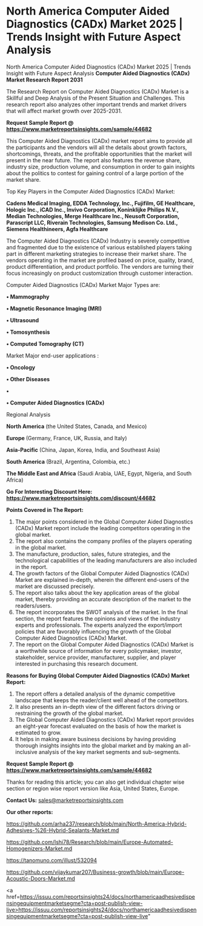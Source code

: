 # North America Computer Aided Diagnostics (CADx) Market 2025 | Trends Insight with Future Aspect Analysis
North America Computer Aided Diagnostics (CADx) Market 2025 | Trends Insight with Future Aspect Analysis
<strong>Computer Aided Diagnostics (CADx) Market Research Report 2031</strong>

The Research Report on Computer Aided Diagnostics (CADx) Market is a Skillful and Deep Analysis of the Present Situation and Challenges. This research report also analyzes other important trends and market drivers that will affect market growth over 2025-2031.

<strong>Request Sample Report @ <a href=https://www.marketreportsinsights.com/sample/44682>https://www.marketreportsinsights.com/sample/44682</a></strong>

This Computer Aided Diagnostics (CADx) market report aims to provide all the participants and the vendors will all the details about growth factors, shortcomings, threats, and the profitable opportunities that the market will present in the near future. The report also features the revenue share, industry size, production volume, and consumption in order to gain insights about the politics to contest for gaining control of a large portion of the market share.

Top Key Players in the Computer Aided Diagnostics (CADx) Market:

<strong>Cadens Medical Imaging, EDDA Technology, Inc., Fujifilm, GE Healthcare, Hologic Inc., iCAD Inc., Invivo Corporation, Koninklijke Philips N.V., Median Technologies, Merge Healthcare Inc., Neusoft Corporation, Parascript LLC, Riverain Technologies, Samsung Medison Co. Ltd., Siemens Healthineers, Agfa Healthcare</strong>

The Computer Aided Diagnostics (CADx) Industry is severely competitive and fragmented due to the existence of various established players taking part in different marketing strategies to increase their market share. The vendors operating in the market are profiled based on price, quality, brand, product differentiation, and product portfolio. The vendors are turning their focus increasingly on product customization through customer interaction.

Computer Aided Diagnostics (CADx) Market Major Types are:

<strong>•  Mammography

•  Magnetic Resonance Imaging (MRI)

•  Ultrasound

•  Tomosynthesis

•  Computed Tomography (CT)</strong>

Market Major end-user applications :

<strong>•  Oncology

•  Other Diseases

•  

•  Computer Aided Diagnostics (CADx)</strong>

Regional Analysis

</u><strong><b>North America</b></strong> (the United States, Canada, and Mexico)

<strong><b>Europe </b></strong>(Germany, France, UK, Russia, and Italy)

<strong><b>Asia-Pacific</b></strong> (China, Japan, Korea, India, and Southeast Asia)

<strong><b>South America</b></strong> (Brazil, Argentina, Colombia, etc.)

<strong><b>The Middle East and Africa</b></strong> (Saudi Arabia, UAE, Egypt, Nigeria, and South Africa)

<strong>Go For Interesting Discount Here: <a href=https://www.marketreportsinsights.com/discount/44682>https://www.marketreportsinsights.com/discount/44682</a></strong>

<strong>Points Covered in The Report:</strong>
<ol>
  <li>The major points considered in the Global Computer Aided Diagnostics (CADx) Market report include the leading competitors operating in the global market.</li>
  <li>The report also contains the company profiles of the players operating in the global market.</li>
  <li>The manufacture, production, sales, future strategies, and the technological capabilities of the leading manufacturers are also included in the report.</li>
  <li>The growth factors of the Global Computer Aided Diagnostics (CADx) Market are explained in-depth, wherein the different end-users of the market are discussed precisely.</li>
  <li>The report also talks about the key application areas of the global market, thereby providing an accurate description of the market to the readers/users.</li>
  <li>The report incorporates the SWOT analysis of the market. In the final section, the report features the opinions and views of the industry experts and professionals. The experts analyzed the export/import policies that are favorably influencing the growth of the Global Computer Aided Diagnostics (CADx) Market.</li>
  <li>The report on the Global Computer Aided Diagnostics (CADx) Market is a worthwhile source of information for every policymaker, investor, stakeholder, service provider, manufacturer, supplier, and player interested in purchasing this research document.</li>
</ol>
<strong>Reasons for Buying Global Computer Aided Diagnostics (CADx) Market Report:</strong>

<ol>
  <li>The report offers a detailed analysis of the dynamic competitive landscape that keeps the reader/client well ahead of the competitors.</li>
  <li>It also presents an in-depth view of the different factors driving or restraining the growth of the global market.</li>
  <li>The Global Computer Aided Diagnostics (CADx) Market report provides an eight-year forecast evaluated on the basis of how the market is estimated to grow.</li>
  <li>It helps in making aware business decisions by having providing thorough insights insights into the global market and by making an all-inclusive analysis of the key market segments and sub-segments.</li>
</ol>
<strong>Request Sample Report @ <a href=https://www.marketreportsinsights.com/sample/44682>https://www.marketreportsinsights.com/sample/44682</a></strong>


Thanks for reading this article; you can also get individual chapter wise section or region wise report version like Asia, United States, Europe.

<strong>Contact Us:</strong>
sales@marketreportsinsights.com

<strong>Our other reports:</strong>

<a href=https://github.com/arha237/research/blob/main/North-America-Hybrid-Adhesives-%26-Hybrid-Sealants-Market.md>https://github.com/arha237/research/blob/main/North-America-Hybrid-Adhesives-%26-Hybrid-Sealants-Market.md</a>

<a href=https://github.com/Ishi78/Research/blob/main/Europe-Automated-Homogenizers-Market.md>https://github.com/Ishi78/Research/blob/main/Europe-Automated-Homogenizers-Market.md</a>

<a href=https://tanomuno.com/illust/532094>https://tanomuno.com/illust/532094</a>

<a href=https://github.com/vijaykumar207/Business-growth/blob/main/Europe-Acoustic-Doors-Market.md>https://github.com/vijaykumar207/Business-growth/blob/main/Europe-Acoustic-Doors-Market.md</a>

<a href=https://issuu.com/reportsinsights24/docs/northamericaadhesivedispensingequipmentmarketsegme?cta=post-publish-view-live>https://issuu.com/reportsinsights24/docs/northamericaadhesivedispensingequipmentmarketsegme?cta=post-publish-view-live</a>"
